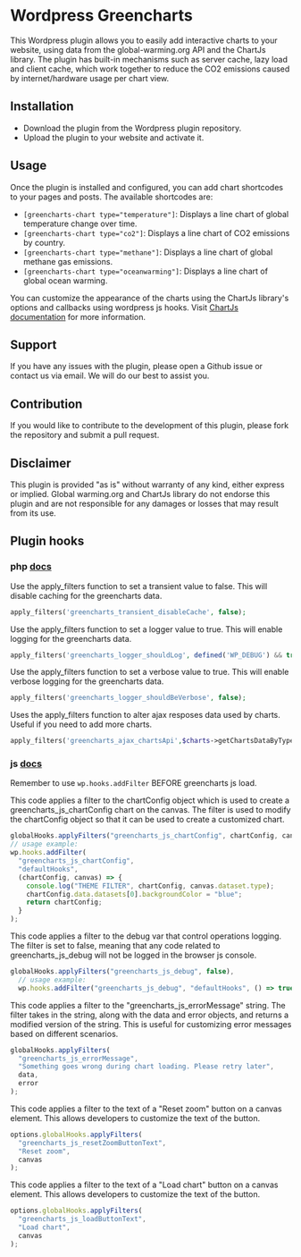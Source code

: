 # Wordpress Greencharts

This Wordpress plugin allows you to easily add interactive charts to your website, using data from the global-warming.org API and the ChartJs library. The plugin has built-in mechanisms such as server cache, lazy load and client cache, which work together to reduce the CO2 emissions caused by internet/hardware usage per chart view.

## Installation

- Download the plugin from the Wordpress plugin repository.
- Upload the plugin to your website and activate it.

## Usage

Once the plugin is installed and configured, you can add chart shortcodes to your pages and posts. The available shortcodes are:

- `[greencharts-chart type="temperature"]`: Displays a line chart of global temperature change over time.
- `[greencharts-chart type="co2"]`: Displays a line chart of CO2 emissions by country.
- `[greencharts-chart type="methane"]`: Displays a line chart of global methane gas emissions.
- `[greencharts-chart type="oceanwarming"]`: Displays a line chart of global ocean warming.

You can customize the appearance of the charts using the ChartJs library's options and callbacks using wordpress js hooks. Visit [ChartJs documentation](https://www.chartjs.org/docs/latest/) for more information.

## Support

If you have any issues with the plugin, please open a Github issue or contact us via email. We will do our best to assist you.

## Contribution

If you would like to contribute to the development of this plugin, please fork the repository and submit a pull request.

## Disclaimer

This plugin is provided "as is" without warranty of any kind, either express or implied. Global warming.org and ChartJs library do not endorse this plugin and are not responsible for any damages or losses that may result from its use.

## Plugin hooks

### php [docs](https://developer.wordpress.org/plugins/hooks/)

Use the apply_filters function to set a transient value to false. This will disable caching for the greencharts data.

```php
apply_filters('greencharts_transient_disableCache', false);
```

Use the apply_filters function to set a logger value to true. This will enable logging for the greencharts data.

```php
apply_filters('greencharts_logger_shouldLog', defined('WP_DEBUG') && true === WP_DEBUG);
```

Use the apply_filters function to set a verbose value to true. This will enable verbose logging for the greencharts data.

```php
apply_filters('greencharts_logger_shouldBeVerbose', false);
```

Uses the apply_filters function to alter ajax resposes data used by charts. Useful if you need to add more charts.

```php
apply_filters('greencharts_ajax_chartsApi',$charts->getChartsDataByType($type), $type);
```

### js [docs](https://developer.wordpress.org/block-editor/reference-guides/packages/packages-hooks/)

Remember to use `wp.hooks.addFilter` BEFORE greencharts js load.

This code applies a filter to the chartConfig object which is used to create a greencharts_js_chartConfig chart on the canvas. The filter is used to modify the chartConfig object so that it can be used to create a customized chart.

```js
globalHooks.applyFilters("greencharts_js_chartConfig", chartConfig, canvas);
// usage example:
wp.hooks.addFilter(
  "greencharts_js_chartConfig",
  "defaultHooks",
  (chartConfig, canvas) => {
    console.log("THEME FILTER", chartConfig, canvas.dataset.type);
    chartConfig.data.datasets[0].backgroundColor = "blue";
    return chartConfig;
  }
);
```

This code applies a filter to the debug var that control operations logging. The filter is set to false, meaning that any code related to greencharts_js_debug will not be logged in the browser js console.

```js
globalHooks.applyFilters("greencharts_js_debug", false),
  // usage example:
  wp.hooks.addFilter("greencharts_js_debug", "defaultHooks", () => true);
```

This code applies a filter to the "greencharts_js_errorMessage" string. The filter takes in the string, along with the data and error objects, and returns a modified version of the string. This is useful for customizing error messages based on different scenarios.

```js
globalHooks.applyFilters(
  "greencharts_js_errorMessage",
  "Something goes wrong during chart loading. Please retry later",
  data,
  error
);
```

This code applies a filter to the text of a "Reset zoom" button on a canvas element. This allows developers to customize the text of the button.

```js
options.globalHooks.applyFilters(
  "greencharts_js_resetZoomButtonText",
  "Reset zoom",
  canvas
);
```

This code applies a filter to the text of a "Load chart" button on a canvas element. This allows developers to customize the text of the button.

```js
options.globalHooks.applyFilters(
  "greencharts_js_loadButtonText",
  "Load chart",
  canvas
);
```
